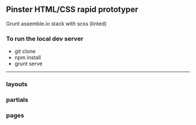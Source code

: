 ## Pinster HTML/CSS rapid prototyper

Grunt assemble.io stack with scss (linted)

### To run the local dev server
* git clone
* npm install
* grunt serve

-------

### layouts
### partials
### pages
